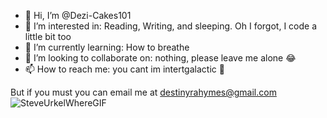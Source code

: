 - 👋 Hi, I’m @Dezi-Cakes101
- 👀 I’m interested in:
  Reading, Writing, and sleeping. Oh I forgot, I code a little bit too
- 🌱 I’m currently learning:
  How to breathe
- 💞️ I’m looking to collaborate on:
  nothing, please leave me alone 😂
- 📫 How to reach me:
  you cant im intertgalactic 🚀

 But if you must you can email me at destinyrahymes@gmail.com
![SteveUrkelWhereGIF](https://github.com/Dezi-Cakes101/Dezi-Cakes101/assets/153643292/25112e0e-151f-4702-b394-9ad59209aa5f)


